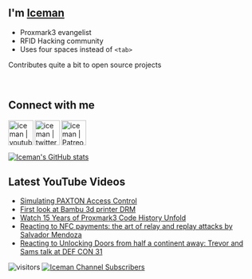 ## I'm [Iceman][website]

- Proxmark3 evangelist
- RFID Hacking community
- Uses four spaces instead of `<tab>`

Contributes quite a bit to open source projects

<br />

## Connect with me

[<img align="left" alt="iceman | youtube" height="50px" src="https://upload.wikimedia.org/wikipedia/commons/0/09/YouTube_full-color_icon_%282017%29.svg" />][youtube]
[<img align="left" alt="iceman | twitter" height="50px" src="https://upload.wikimedia.org/wikipedia/commons/thumb/6/6b/Twitter_Logo_Blue.png/640px-Twitter_Logo_Blue.png" />][twitter]
[<img align="left" alt="iceman | Patreon" height="50px" src="https://upload.wikimedia.org/wikipedia/commons/5/5a/Patreon_logomark.svg" />][patreon]

<br /><br /><br />

[![Iceman's GitHub stats](https://github-readme-stats.vercel.app/api?username=iceman1001&show_icons=true&theme=calm)](https://github.com/anuraghazra/github-readme-stats)


## Latest YouTube Videos
<!-- YOUTUBE:START -->
- [Simulating PAXTON Access Control](https://www.youtube.com/watch?v=eWBViW3M9y8)
- [First look at Bambu 3d printer DRM](https://www.youtube.com/watch?v=KCjcWF4CwFk)
- [Watch 15 Years of Proxmark3 Code History Unfold](https://www.youtube.com/watch?v=CJKMpUhIv_w)
- [Reacting to NFC payments: the art of relay and replay attacks by Salvador Mendoza](https://www.youtube.com/watch?v=nYVZFqA-P3I)
- [Reacting to Unlocking Doors from half a continent away: Trevor and Sams talk at DEF CON 31](https://www.youtube.com/watch?v=uE1SobwlzcE)
<!-- YOUTUBE:END -->

[website]: http://www.icedev.se
[twitter]: https://twitter.com/herrmann1001
[youtube]: https://www.youtube.com/c/ChrisHerrmann1001
[patreon]: https://www.patreon.com/iceman1001


![visitors](https://visitor-badge.laobi.icu/badge?page_id=iceman1001.iceman1001)
[![Iceman Channel Subscribers](https://img.shields.io/youtube/channel/subscribers/UCwukH1pDTWsv2DuT18dE1RA)](https://www.youtube.com/@iceman1001/)
